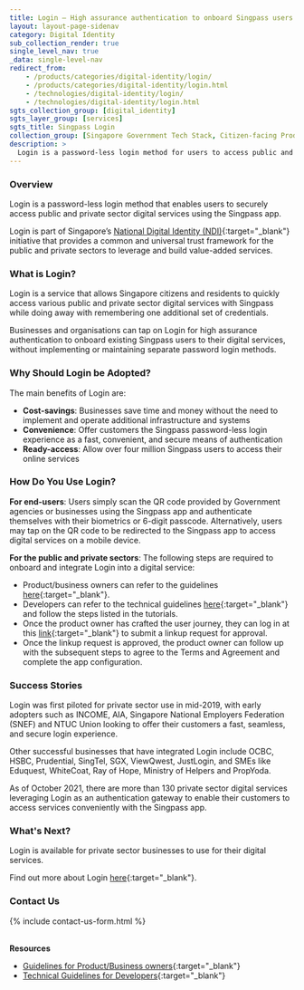 ```yaml
---
title: Login – High assurance authentication to onboard Singpass users for digital services
layout: layout-page-sidenav
category: Digital Identity
sub_collection_render: true
single_level_nav: true
_data: single-level-nav
redirect_from:
    - /products/categories/digital-identity/login/
    - /products/categories/digital-identity/login.html
    - /technologies/digital-identity/login/
    - /technologies/digital-identity/login.html
sgts_collection_group: [digital_identity]
sgts_layer_group: [services]
sgts_title: Singpass Login
collection_group: [Singapore Government Tech Stack, Citizen-facing Products, Business Efficiency Tools]
description: >
  Login is a password-less login method for users to access public and private sector digital services using the Singpass app.
---
```


### Overview

Login is a password-less login method that enables users to securely access public and private sector digital services using the Singpass app.

Login is part of Singapore’s [National Digital Identity (NDI)](/products/categories/digital-identity/national-digital-identity){:target="\_blank"} initiative that provides a common and universal trust framework for the public and private sectors to leverage and build value-added services.

### What is Login?

Login is a service that allows Singapore citizens and residents to quickly access various public and private sector digital services with Singpass while doing away with remembering one additional set of credentials.

Businesses and organisations can tap on Login for high assurance authentication to onboard existing Singpass users to their digital services, without implementing or maintaining separate password login methods.

### Why Should Login be Adopted?

The main benefits of Login are:

- **Cost-savings**: Businesses save time and money without the need to implement and operate additional infrastructure and systems
- **Convenience**: Offer customers the Singpass password-less login experience as a fast, convenient, and secure means of authentication
- **Ready-access**: Allow over four million Singpass users to access their online services

### How Do You Use Login?

**For end-users**: Users simply scan the QR code provided by Government agencies or businesses using the Singpass app and authenticate themselves with their biometrics or 6-digit passcode. Alternatively, users may tap on the QR code to be redirected to the Singpass app to access digital services on a mobile device.

**For the public and private sectors**: The following steps are required to onboard and integrate Login into a digital service:

- Product/business owners can refer to the guidelines [here](https://api.singpass.gov.sg/library/login/business/implementation-key-principles){:target="\_blank"}.
- Developers can refer to the technical guidelines [here](https://api.singpass.gov.sg/library/login/business/implementation-technical-requirements){:target="\_blank"} and follow the steps listed in the tutorials.
- Once the product owner has crafted the user journey, they can log in at this [link](https://api.singpass.gov.sg/){:target="\_blank"} to submit a linkup request for approval.
- Once the linkup request is approved, the product owner can follow up with the subsequent steps to agree to the Terms and Agreement and complete the app configuration.

### Success Stories

Login was first piloted for private sector use in mid-2019, with early adopters such as INCOME, AIA, Singapore National Employers Federation (SNEF) and NTUC Union looking to offer their customers a fast, seamless, and secure login experience.

Other successful businesses that have integrated Login include OCBC, HSBC, Prudential, SingTel, SGX, ViewQwest, JustLogin, and SMEs like Eduquest, WhiteCoat, Ray of Hope, Ministry of Helpers and PropYoda.

As of October 2021, there are more than 130 private sector digital services leveraging Login as an authentication gateway to enable their customers to access services conveniently with the Singpass app.

### What's Next?

Login is available for private sector businesses to use for their digital services.

Find out more about Login [here](https://api.singpass.gov.sg/library/login/business/introduction){:target="\_blank"}.

### Contact Us

{% include contact-us-form.html %}

<br/>**Resources**

- [Guidelines for Product/Business owners](https://api.singpass.gov.sg/library/login/business/implementation-key-principles){:target="\_blank"}
- [Technical Guidelines for Developers](https://api.singpass.gov.sg/library/login/business/implementation-technical-requirements){:target="\_blank"}
